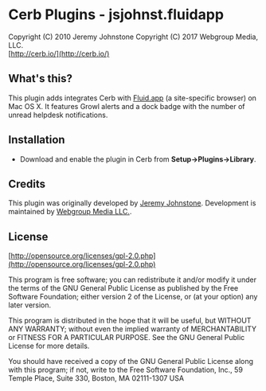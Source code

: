 Cerb Plugins - jsjohnst.fluidapp
===========================================
Copyright (C) 2010 Jeremy Johnstone
Copyright (C) 2017 Webgroup Media, LLC.  
[http://cerb.io/](http://cerb.io/)  

What's this?
------------
This plugin adds integrates Cerb with [Fluid.app](http://fluidapp.com) (a site-specific browser) on Mac OS X.  It features Growl alerts and a dock badge with the number of unread helpdesk notifications.

Installation
------------
* Download and enable the plugin in Cerb from **Setup->Plugins->Library**.

Credits
-------
This plugin was originally developed by [Jeremy Johnstone](http://www.jeremyjohnstone.com/).
Development is maintained by [Webgroup Media LLC.](http://cerb.io/).  

License
-------

[http://opensource.org/licenses/gpl-2.0.php](http://opensource.org/licenses/gpl-2.0.php)  

This program is free software; you can redistribute it and/or modify it under the terms of the GNU General Public License as published by the Free Software Foundation; either version 2 of the License, or (at your option) any later version.

This program is distributed in the hope that it will be useful, but WITHOUT ANY WARRANTY; without even the implied warranty of MERCHANTABILITY or FITNESS FOR A PARTICULAR PURPOSE. See the GNU General Public License for more details.

You should have received a copy of the GNU General Public License along with this program; if not, write to the Free Software Foundation, Inc., 59 Temple Place, Suite 330, Boston, MA 02111-1307 USA
